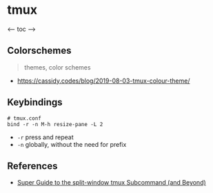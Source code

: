 # tmux

<-- toc -->

## Colorschemes

> themes, color schemes

- https://cassidy.codes/blog/2019-08-03-tmux-colour-theme/

## Keybindings

```tmux
# tmux.conf
bind -r -n M-h resize-pane -L 2
```

- `-r` press and repeat
- `-n` globally, without the need for prefix


## References

- [Super Guide to the split-window tmux Subcommand (and Beyond)](https://gist.github.com/sdondley/b01cc5bb1169c8c83401e438a652b84e)
